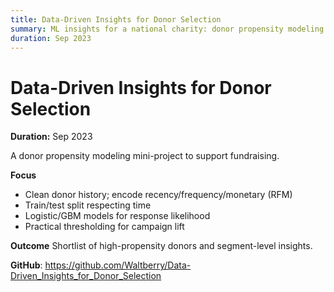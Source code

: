 ```yaml
---
title: Data-Driven Insights for Donor Selection
summary: ML insights for a national charity: donor propensity modeling and campaign targeting with uplift-style thinking.
duration: Sep 2023
---
```


# Data-Driven Insights for Donor Selection

**Duration:** Sep 2023

A donor propensity modeling mini-project to support fundraising.

**Focus**
- Clean donor history; encode recency/frequency/monetary (RFM)
- Train/test split respecting time
- Logistic/GBM models for response likelihood
- Practical thresholding for campaign lift

**Outcome**
Shortlist of high-propensity donors and segment-level insights.

**GitHub**: <https://github.com/Waltberry/Data-Driven_Insights_for_Donor_Selection>

